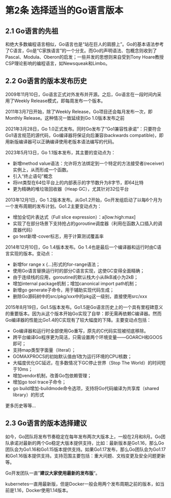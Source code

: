 # 第2条 选择适当的Go语言版本

## 2.1 Go语言的先祖

和绝大多数编程语言相似，Go语言也是“站在巨人的肩膀上”。Go的基本语法参考了C语言，Go是“C家族语言”的一个分支。而Go的声明语法、包概念则收到了Pascal、Modula、Oberon的启发；一些并发的思想则来自受到Tony Hoare教授CSP理论影响的编程语言，如Newsqueak和Limbo。

## 2.2 Go语言的版本发布历史

2009年11月10日，Go语言正式对外发布并开源。之后，Go语言在一段时间内采用了Weekly Release模式，即每周发布一个版本。

2011年3月7日开始，除了Weekly Release，Go项目还会每月发布一次，即Monthly Release。这种情况一致延续到Go 1.0版本发布之前

2021年3月28日，Go 1.0正式发布。同时Go发布了“Go1兼容性承诺”：只要符合Go1语言规范的源代码，Go编译器将保证向后兼容(backwards compatible)，即用新版编译器可以正确编译使用老版本语法编写的代码。

2023年5月13日，Go 1.1版本发布，其主要的变动点为：

- 新增method value语法：允许将方法绑定到一个特定的方法接受者(receiver)实例上，从而形成一个函数。
- 引入“终止语句”概念
- 将int类型在64位平台上的内部表示的字节数升为8字节，即64比特
- 更为精确的堆垃圾回收器（Heap GC），尤其针对32位平台

2013年12月1日，Go 1.2版本发布。从Go1.2开始，Go开发组启动了以每6个月为一个发布周期的发布计划。Go1.2主要变动点为：

- 增加全切片表达式（Full slice expression）：a[low:high:max]
- 实现了在部分场景下支持抢占的goroutine调度器（利用在函数入口插入的调度器代码）
- go test新增-cover标志，用于计算测试覆盖率

2014年12月10日，Go 1.4版本发布。Go 1.4也是最后一个编译器和运行时由C语言实现的版本。变动点：

- 新增for range x {...}形式的for-range语法；
- 使用Go语言替换运行时的部分C语言实现，这使GC变得全面精确；
- 由于连续栈的应用，goroutine的默认栈大小从8kB减小为2kB；
- 增加internal package机制；增加canonical import path机制；
- 新增go generate子命令，用于辅助实现代码生成；
- 删除Go源码树中的src/pkg/xxx中的pkg这一级别，直接使用src/xxx

2015年8月19日，Go1.5版本发布。Go1.5是Go语言历史上的一个具有里程碑意义的重要版本。因为从这个版本开始Go实现了自举：即无需再依赖C编译器。然而Go编译器的性能比Go1.4的C实现有了较大幅度的下降。主要变动点包括：

- Go编译器和运行时全部使用Go重写，原先的C代码实现被彻底移除。
- 跨平台编译Go程序更为简洁，只需设置两个环境变量——GOARCH和GOOS即可；
- 支持map类型字面量（literal）；
- GOMAXPROCS的初始默认值由1改为运行环境的CPU核数；
- 大幅度优化GC延迟，在多数情况下GC停止世界（Stop The World）的时间短于10ms；
- 增加vendor机制，改善Go包依赖管理；
- 增加go tool trace子命令；
- go build增加-buildmode命令选项，支持将Go代码编译为共享库（shared library）的形式

更多历史等等...

## 2.3 Go语言的版本选择建议

如今，Go团队将发布节奏稳定在每年发布两次大版本上，一般在2月和8月。Go团队承诺对最新的两个Go稳定大版本提供支持，比如：最新版本是Go1.16，那么Go团队会为Go1.16和Go1.15版本提供支持。如果Go1.17发布，那么Go团队会为Go1.17和Go1.16版本提供支持。支持范围主要包括：重大问题、文档变更及安全问题更新等。

Go开发团队一直”**建议大家使用最新的发布版**“。

kubernetes一直用最新版，但是Docker一般会用两个发布周期之前的版本，如当前是1.16，Docker使用1.14版本。

